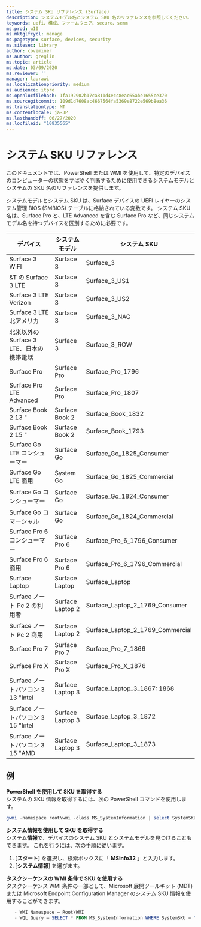 ```yaml
---
title: システム SKU リファレンス (Surface)
description: システムモデル名とシステム SKU 名のリファレンスを参照してください。
keywords: uefi、構成、ファームウェア、secure、semm
ms.prod: w10
ms.mktglfcycl: manage
ms.pagetype: surface, devices, security
ms.sitesec: library
author: coveminer
ms.author: greglin
ms.topic: article
ms.date: 03/09/2020
ms.reviewer: ''
manager: laurawi
ms.localizationpriority: medium
ms.audience: itpro
ms.openlocfilehash: 1fa192902b17ca811d4ecc8eac65abe1655ce370
ms.sourcegitcommit: 109d1d7608ac4667564fa5369e8722e569b8ea36
ms.translationtype: MT
ms.contentlocale: ja-JP
ms.lasthandoff: 06/27/2020
ms.locfileid: "10835565"
---
```

# システム SKU リファレンス

このドキュメントでは、PowerShell または WMI を使用して、特定のデバイスのコンピューターの状態をすばやく判断するために使用できるシステムモデルとシステムの SKU 名のリファレンスを提供します。

システムモデルとシステム SKU は、Surface デバイスの UEFI レイヤーのシステム管理 BIOS (SMBIOS) テーブルに格納されている変数です。 システム SKU 名は、Surface Pro と、LTE Advanced を含む Surface Pro など、同じシステムモデル名を持つデバイスを区別するために必要です。 

| デバイス   | システムモデル | システム SKU       |
| ---------- | ----------- | -------------- |
| Surface 3 WiFI                                               | Surface 3        | Surface_3                        |
| &T の Surface 3 LTE                                           | Surface 3        | Surface_3_US1                    |
| Surface 3 LTE Verizon                                        | Surface 3        | Surface_3_US2                    |
| Surface 3 LTE 北アメリカ                                  | Surface 3        | Surface_3_NAG                    |
| 北米以外の Surface 3 LTE、日本の携帯電話 | Surface 3        | Surface_3_ROW                    |
| Surface Pro                                                  | Surface Pro      | Surface_Pro_1796                 |
| Surface Pro LTE Advanced                                | Surface Pro      | Surface_Pro_1807                 |
| Surface Book 2 13 "                                        | Surface Book 2   | Surface_Book_1832                |
| Surface Book 2 15 "                                        | Surface Book 2   | Surface_Book_1793                |
| Surface Go LTE コンシューマー  | Surface Go | Surface_Go_1825_Consumer |
| Surface Go LTE 商用 | System Go | Surface_Go_1825_Commercial |
| Surface Go コンシューマー                                          | Surface Go       | Surface_Go_1824_Consumer         |
| Surface Go コマーシャル                                        | Surface Go       | Surface_Go_1824_Commercial       |
| Surface Pro 6 コンシューマー                                       | Surface Pro 6    | Surface_Pro_6_1796_Consumer      |
| Surface Pro 6 商用                                     | Surface Pro 6    | Surface_Pro_6_1796_Commercial    |
| Surface Laptop                                               | Surface Laptop   | Surface_Laptop                   |
| Surface ノート Pc 2 の利用者                                    | Surface Laptop 2 | Surface_Laptop_2_1769_Consumer   |
| Surface ノート Pc 2 商用                                  | Surface Laptop 2 | Surface_Laptop_2_1769_Commercial |
| Surface Pro 7                 | Surface Pro 7    | Surface_Pro_7_1866         |
| Surface Pro X                 | Surface Pro X    | Surface_Pro_X_1876         |
| Surface ノートパソコン 3 13 "Intel | Surface Laptop 3 | Surface_Laptop_3_1867: 1868 |
| Surface ノートパソコン 3 15 "Intel | Surface Laptop 3 | Surface_Laptop_3_1872      |
| Surface ノートパソコン 3 15 "AMD   | Surface Laptop 3 | Surface_Laptop_3_1873      | 

## 例 

**PowerShell を使用して SKU を取得する**  
システムの SKU 情報を取得するには、次の PowerShell コマンドを使用します。

 ``` powershell  
gwmi -namespace root\wmi -class MS_SystemInformation | select SystemSKU 
```

**システム情報を使用して SKU を取得する**  
システム**情報**で、デバイスのシステム SKU とシステムモデルを見つけることもできます。 これを行うには、次の手順に従います。

1. [**スタート**] を選択し、検索ボックスに「 **MSInfo32** 」と入力します。  
1. [**システム情報**] を選びます。

**タスクシーケンスの WMI 条件で SKU を使用する**  
タスクシーケンス WMI 条件の一部として、Microsoft 展開ツールキット (MDT) または Microsoft Endpoint Configuration Manager のシステム SKU 情報を使用することができます。

 ``` powershell  
    - WMI Namespace – Root\WMI
    - WQL Query – SELECT * FROM MS_SystemInformation WHERE SystemSKU = "Surface_Pro_1796"
 ``` 
